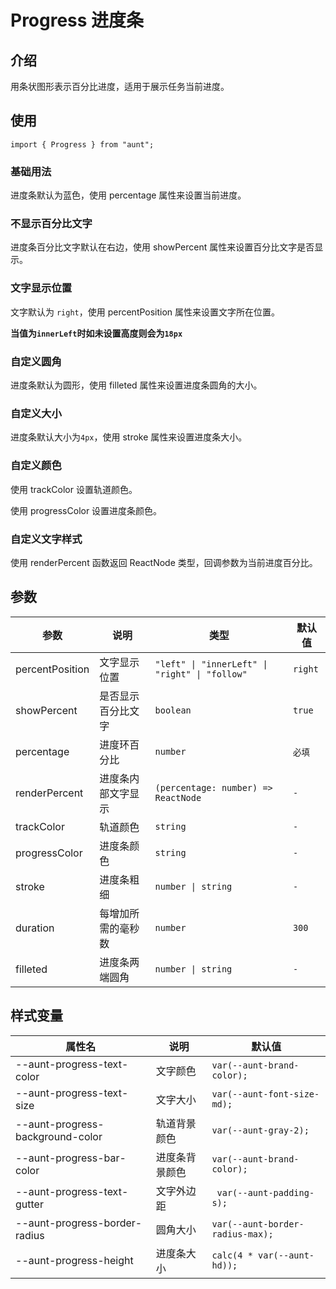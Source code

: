 # Progress 进度条

<code hidden="hidden" src="./demos/demo.tsx"></code>

## 介绍

用条状图形表示百分比进度，适用于展示任务当前进度。

## 使用

```tsx
import { Progress } from "aunt";
```

### 基础用法

进度条默认为蓝色，使用 percentage 属性来设置当前进度。
<code src="./demos/demo-base.tsx"></code>

### 不显示百分比文字

进度条百分比文字默认在右边，使用 showPercent 属性来设置百分比文字是否显示。
<code src="./demos/demo-showPercent.tsx"></code>

### 文字显示位置

文字默认为 `right`，使用 percentPosition 属性来设置文字所在位置。

**当值为`innerLeft`时如未设置高度则会为`18px`**
<code src="./demos/demo-percentPosition.tsx"></code>

### 自定义圆角

进度条默认为圆形，使用 filleted 属性来设置进度条圆角的大小。
<code src="./demos/demo-filleted.tsx"></code>

### 自定义大小

进度条默认大小为`4px`，使用 stroke 属性来设置进度条大小。
<code src="./demos/demo-stroke.tsx"></code>

### 自定义颜色

使用 trackColor 设置轨道颜色。

使用 progressColor 设置进度条颜色。
<code src="./demos/demo-color.tsx"></code>

### 自定义文字样式

使用 renderPercent 函数返回 ReactNode 类型，回调参数为当前进度百分比。
<code src="./demos/demo-renderPercent.tsx"></code>

## 参数

| 参数            | 说明               | 类型                                           | 默认值  |
| --------------- | ------------------ | ---------------------------------------------- | ------- |
| percentPosition | 文字显示位置       | `"left" \| "innerLeft" \| "right" \| "follow"` | `right` |
| showPercent     | 是否显示百分比文字 | `boolean`                                      | `true`  |
| percentage      | 进度环百分比       | `number`                                       | `必填`  |
| renderPercent   | 进度条内部文字显示 | `(percentage: number) => ReactNode`            | `-`     |
| trackColor      | 轨道颜色           | `string`                                       | `-`     |
| progressColor   | 进度条颜色         | `string`                                       | `-`     |
| stroke          | 进度条粗细         | `number \| string`                             | `-`     |
| duration        | 每增加所需的毫秒数 | `number`                                       | `300`   |
| filleted        | 进度条两端圆角     | `number \| string`                             | `-`     |

## 样式变量

| 属性名                           | 说明           | 默认值                           |
| -------------------------------- | -------------- | -------------------------------- |
| --aunt-progress-text-color       | 文字颜色       | `var(--aunt-brand-color);`       |
| --aunt-progress-text-size        | 文字大小       | `var(--aunt-font-size-md);`      |
| --aunt-progress-background-color | 轨道背景颜色   | `var(--aunt-gray-2);`            |
| --aunt-progress-bar-color        | 进度条背景颜色 | `var(--aunt-brand-color);`       |
| --aunt-progress-text-gutter      | 文字外边距     | ` var(--aunt-padding-s);`        |
| --aunt-progress-border-radius    | 圆角大小       | `var(--aunt-border-radius-max);` |
| --aunt-progress-height           | 进度条大小     | `calc(4 * var(--aunt-hd));`      |
